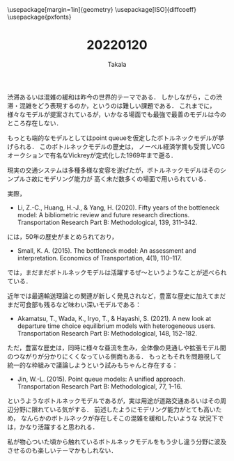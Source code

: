 ﻿---
title: 20220120
yesterday: 20220119
tomorrow: 20220121
days: 755
author: Takala
header-includes:
  - \usepackage[margin=1in]{geometry}
  - \usepackage[ISO]{diffcoeff}
  - \usepackage{pxfonts}
---


渋滞あるいは混雑の緩和は昨今の世界的テーマである．
しかしながら，この渋滞・混雑をどう表現するのか，というのは難しい課題である．
これまでに，様々なモデルが提案されているが，いかなる場面でも最強で最善のモデルは今のところ存在しない．


もっとも端的なモデルとしてはpoint queueを仮定したボトルネックモデルが挙げられる．
このボトルネックモデルの歴史は，
ノーベル経済学賞も受賞しVCGオークションで有名なVickreyが定式化した1969年まで遡る．


現実の交通システムは多種多様な変容を遂げたが，ボトルネックモデルはそのシンプルさ故にモデリング能力が
高く未だ数多くの場面で用いられている．


実際，

* Li, Z.-C., Huang, H.-J., & Yang, H. (2020). Fifty years of the bottleneck model: A bibliometric review and future research directions. Transportation Research Part B: Methodological, 139, 311–342.

には，50年の歴史がまとめられており，

* Small, K. A. (2015). The bottleneck model: An assessment and interpretation. Economics of Transportation, 4(1), 110–117.

では，まだまだボトルネックモデルは活躍するぜ～というようなことが述べられている．


近年では最適輸送理論との関連が新しく発見されなど，豊富な歴史に加えてまだまだ可食部も残るなど味わい深いモデルである：

* Akamatsu, T., Wada, K., Iryo, T., & Hayashi, S. (2021). A new look at departure time choice equilibrium models with heterogeneous users. Transportation Research Part B: Methodological, 148, 152–182.


ただ，豊富な歴史は，同時に様々な亜流を生み，全体像の見通しや拡張モデル間のつながりが分かりにくくなっている側面もある．
もっともそれを問題視して統一的な枠組みで議論しようという試みもちゃんと存在する：


* Jin, W.-L. (2015). Point queue models: A unified approach. Transportation Research Part B: Methodological, 77, 1–16.



というようなボトルネックモデルであるが，実は用途が道路交通あるいはその周辺分野に限れている気がする．
前述したようにモデリング能力がとても高いため，
なんらかのボトルネックが存在しそこの混雑を緩和したいような
状況下では，かなり活躍すると思われる．



私が物心ついた頃から触れているボトルネックモデルをもう少し違う分野に波及させるのも楽しいテーマかもしれない．


